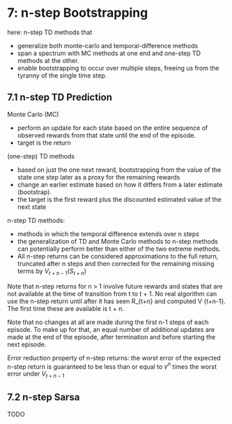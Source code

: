 # 7:  n-step Bootstrapping

here: n-step TD methods that
* generalize both monte-carlo and temporal-difference methods
* span a spectrum with MC methods at one end and one-step TD methods at the other.
* enable bootstrapping to occur over multiple steps, freeing us from the tyranny of the single time step.

## 7.1 n-step TD Prediction
Monte Carlo (MC)
* perform an update for each state based on the entire sequence of observed rewards
  from that state until the end of the episode.
* target is the return

(one-step) TD methods
* based on just the one next reward, bootstrapping from the value of the state
  one step later as a proxy for the remaining rewards
* change an earlier estimate based on how it differs from a later estimate (bootstrap).
* the target is the first reward plus the discounted estimated value of the next state

n-step TD methods:
* methods in which the temporal difference extends over n steps
* the generalization of TD and Monte Carlo methods to n-step methods can potentially
  perform better than either of the two extreme methods.
* All n-step returns can be considered approximations to the full return,
  truncated after n steps and then corrected for the remaining missing terms by $V_{t+n-1} (S_{t+n})$

Note that n-step returns for n > 1 involve future rewards and states that are not
available at the time of transition from t to t + 1.
No real algorithm can use the n-step return until after it has seen R_{t+n} and computed V {t+n-1}.
The first time these are available is t + n.

Note that no changes at all are made during the first n-1 steps of each episode.
To make up for that, an equal number of additional updates are made at the end of the episode, after
termination and before starting the next episode.

Error reduction property of n-step returns:
the worst error of the expected n-step return is guaranteed to be less than or equal to
$\gamma^n$ times the worst error under $V_{t+n-1}$

## 7.2 n-step Sarsa
TODO

